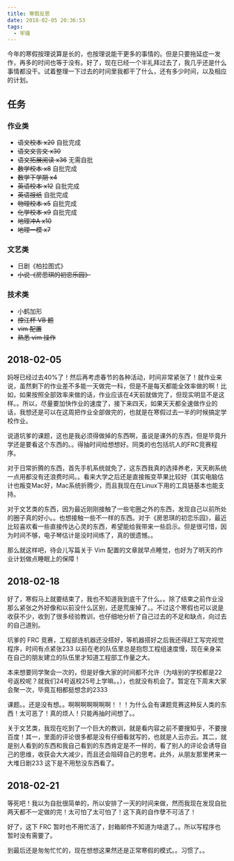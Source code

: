 ```yaml
---
title: 寒假反思
date: 2018-02-05 20:36:53
tags:
  - 牢骚
---
```

今年的寒假按理说算是长的，也按理说能干更多的事情的。但是只要拖延症一发作，再多的时间也等于没有。好了，现在已经一个半礼拜过去了，我几乎还是什么事情都没干。试着整理一下过去的时间里我都干了什么，还有多少时间，以及相应的计划。

<!-- more -->

## 任务

### 作业类
- ~~语文校本 x20~~ 自批完成
- ~~语文文言文 x30~~
- ~~语文拓展阅读 x36~~ 无需自批
- ~~数学校本 x8~~ 自批完成
- ~~数学下学期 x4~~
- ~~英语校本 x12~~ 自批完成
- ~~英语报纸~~ 自批完成
- ~~物理校本 x5~~ 自批完成
- ~~化学校本 x9~~ 自批完成
- ~~地理冲A x10~~
- ~~地理一模 x7~~

### 文艺类
- 日剧《柏拉图式》
- ~~小说《房思琪的初恋乐园》~~

### 技术类
- 小鹤加形
- ~~控江杯 VB 题~~
- ~~vim 配置~~
- ~~熟悉 vim 操作~~

## 2018-02-05

妈呀已经过去40%了！然后再考虑春节的各种活动，时间非常紧张了！就作业来说，虽然剩下的作业差不多能一天做完一科，但是不是每天都能全效率做的啊！比如，如果按照全部效率来做的话，作业应该在4天前就做完了，但现实明显不是这样。。所以，尽量要加快作业的速度了，接下来四天，如果天天都全速做作业的话，我想还是可以在这周把作业全部做完的，也就是在寒假过去一半的时候搞定学校作业。

说道坑爹的课题，这也是我必须得做掉的东西啊，虽说是课外的东西，但是毕竟升学还是要看这个东西的。。得抽时间给想想好。同类的也包括坑人的FRC竞赛程序。

对于日常折腾的东西，首先手机系统就免了，这东西我真的选择养老，天天刷系统一点用都没有还浪费时间。。看来大学之后还是直接叛变苹果比较好（其实电脑估计也叛变Mac好，Mac系统折腾少，而且我现在在Linux下用的工具链基本也能支持。

对于文艺类的东西，因为最近刚刚接触了一些宅圈之外的东西，发现自己以前所处的圈子真的好小。。也想接触一些不一样的东西。对于《房思琪的初恋乐园》，最近比较喜欢看一些直接传达心灵的东西，希望能给我带来一些启示。但是很可惜，因为时间不够，电子琴估计是没时间练了，真的很遗憾。。

那么就这样吧，待会儿写篇关于 Vim 配置的文章就早点睡觉，也好为了明天的作业计划做点睡眠上的保障！

## 2018-02-18

好了，寒假马上就要结束了，我也不知道我到底干了什么。。除了结束之前作业没那么紧张之外好像和以前没什么区别，还是荒废掉了。。不过这个寒假也可以说是收获不少，收到了很多经验教训，也仔细地分析了自己过去的不足和缺点，向过去的自己道别。

坑爹的 FRC 竞赛，工程部连机器还没搭好，等机器搭好之后我还得赶工写完视觉程序，时间有点紧张233 以前在老的队伍里总是抱怨工程组速度慢，现在亲身呆在自己的朋友建立的队伍里才知道工程部工作量之大。

本来想要同学聚会一次的，但是好像大家的时间都不允许（为啥别的学校都是22号返校呢？就我们24号返校25号上学嘛。。），也就没有机会了。暂定在下周末大家会聚一次，毕竟互相都挺想念的2333

课题。。还是没有想。。啊啊啊啊啊啊啊！！！为什么会有课题竞赛这种反人类的东西！太可恶了！真的烦人！只能再抽时间想了。。

关于文艺类，我现在吃到了一个巨大的教训，就是看内容之前不要搜知乎，不要搜百度！其一，里面的评论很多都是没有仔细看就写的，也就是人云亦云。其二，就是别人看到的东西和我自己看到的东西肯定是不一样的，看了别人的评论会诱导自己的思维，收获会大大减少，而且还会阻碍自己的思考。此外，从朋友那里拷来一大堆日剧233 这下是不用愁没东西看了。

## 2018-02-21

等死吧！我以为自批很简单的，所以安排了一天的时间来做，然而我现在发现自批两天都不一定做的完！太可怕了太可怕了！这下真的自作孽不可活了！

好了，这下 FRC 暂时也不用忙活了，封箱邮件不知道为啥退了。。所以写程序也暂时没有需要了。

到最后还是匆匆忙忙的，现在想想这果然还是正常寒假的模式。。习惯了。。
